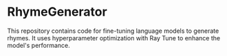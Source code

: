 # RhymeGenerator

This repository contains code for fine-tuning language models to generate rhymes. It uses hyperparameter optimization with Ray Tune to enhance the model's performance.
